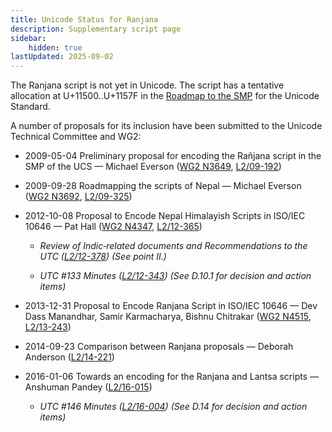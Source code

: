 ```yaml
---
title: Unicode Status for Ranjana
description: Supplementary script page
sidebar:
    hidden: true
lastUpdated: 2025-09-02
---
```


The Ranjana script is not yet in Unicode. The script has a tentative allocation at U+11500..U+1157F in the [Roadmap to the SMP](http://www.unicode.org/roadmaps/smp/) for the Unicode Standard.

[comment]: # (end of intro)

[comment]: # (start of blocks)



[comment]: # (end of blocks)

[comment]: # (start of chars)



[comment]: # (end of chars)

[comment]: # (start of rest)

A number of proposals for its inclusion have been submitted to the Unicode Technical Committee and WG2:

- 2009-05-04 Preliminary proposal for encoding the Rañjana script in the SMP of the UCS — Michael Everson ([WG2 N3649](https://www.unicode.org/wg2/docs/n3649.pdf), [L2/09-192](http://www.unicode.org/cgi-bin/GetMatchingDocs.pl?L2/09-192))

- 2009-09-28 Roadmapping the scripts of Nepal — Michael Everson ([WG2 N3692](https://www.unicode.org/wg2/docs/n3692.pdf), [L2/09-325](http://www.unicode.org/cgi-bin/GetMatchingDocs.pl?L2/09-325))

- 2012-10-08 Proposal to Encode Nepal Himalayish Scripts in ISO/IEC 10646 — Pat Hall ([WG2 N4347](https://www.unicode.org/wg2/docs/n4347.pdf), [L2/12-365](http://www.unicode.org/cgi-bin/GetMatchingDocs.pl?L2/12-365))

  - _Review of Indic‐related documents and Recommendations to the UTC ([L2/12-378](http://www.unicode.org/cgi-bin/GetMatchingDocs.pl?L2/12-378)) (See point II.)_

  - _UTC #133 Minutes ([L2/12-343](http://www.unicode.org/L2/L2012/12343.htm)) (See D.10.1 for decision and action items)_

- 2013-12-31 Proposal to Encode Ranjana Script in ISO/IEC 10646 — Dev Dass Manandhar, Samir Karmacharya, Bishnu Chitrakar ([WG2 N4515](https://www.unicode.org/wg2/docs/n4515.pdf), [L2/13-243](http://www.unicode.org/cgi-bin/GetMatchingDocs.pl?L2/13-243))

- 2014-09-23 Comparison between Ranjana proposals — Deborah Anderson ([L2/14-221](http://www.unicode.org/cgi-bin/GetMatchingDocs.pl?L2/14-221))

- 2016-01-06 Towards an encoding for the Ranjana and Lantsa scripts — Anshuman Pandey ([L2/16-015](http://www.unicode.org/cgi-bin/GetMatchingDocs.pl?L2/16-015))

  - _UTC #146 Minutes ([L2/16-004](http://www.unicode.org/cgi-bin/GetMatchingDocs.pl?L2/16-004)) (See D.14 for decision and action items)_

